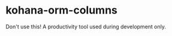 kohana-orm-columns
==================

Don't use this!
A productivity tool used during development only.
